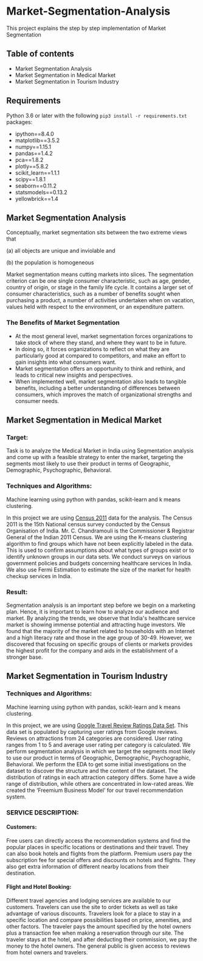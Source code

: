 
# Market-Segmentation-Analysis

This project explains the step by step implementation of Market Segmentation


## Table of contents

- Market Segmentation Analysis
- Market Segmentation in Medical Market
- Market Segmentation in Tourism Industry
## Requirements

Python 3.6 or later with the following `pip3 install -r requirements.txt` packages:

- ipython==8.4.0
- matplotlib==3.5.2
- numpy==1.15.1
- pandas==1.4.2
- pca==1.8.2
- plotly==5.8.2
- scikit_learn==1.1.1
- scipy==1.8.1
- seaborn==0.11.2
- statsmodels==0.13.2
- yellowbrick==1.4

## Market Segmentation Analysis

Conceptually, market segmentation sits between the two extreme views that

(a) all objects are unique and inviolable and

(b) the population is homogeneous

Market segmentation means cutting markets into slices.
The segmentation criterion can be one single consumer characteristic, such as age, gender, country of origin, or stage in the family life cycle.
It contains a larger set of consumer characteristics, such as a number of benefits sought when purchasing a product, a number of activities undertaken when on vacation, values held with respect to the environment, or an expenditure pattern.

### The Benefits of Market Segmentation
- At the most general level, market segmentation forces organizations to take stock of where they stand, and where they want to be in future.
- In doing so, it forces organizations to reflect on what they are particularly good at compared to competitors, and make an effort to gain insights into what consumers want.
- Market segmentation offers an opportunity to think and rethink, and leads to critical new insights and perspectives.
- When implemented well, market segmentation also leads to tangible benefits, including a better understanding of differences between consumers, which improves the match of organizational strengths and consumer needs.

## Market Segmentation in Medical Market

### Target: 
Task is to analyze the Medical Market in India using Segmentation analysis and come up
with a feasible strategy to enter the market, targeting the segments most likely to use their
product in terms of Geographic, Demographic, Psychographic, Behavioral.

### Techniques and Algorithms:
Machine learning using python with pandas, scikit-learn and k means clustering.

In this project we are using [Census 2011](https://censusindia.gov.in/census.website/data/census-tables) data for the analysis. The Census 2011 is the 15th National census survey conducted by the Census Organisation of India. Mr. C. Chandramouli is the Commissioner & Registrar General of the Indian 2011 Census. 
We are using the K-means clustering algorithm to find groups which have not been explicitly labeled in the data. This is used to confirm assumptions about what types of groups exist or to identify unknown groups in our data sets.
We conduct surveys on various government policies and budgets concerning healthcare services In India. We also use Fermi Estimation to estimate the size of the market for health checkup services in India.

### Result:
Segmentation analysis is an important step before we begin on a marketing plan. Hence, it is important to learn how to analyze our audience and market. By analyzing the trends, we observe that India's healthcare service market is showing immense potential and attracting huge investors. We found that the majority of the market related to households with an Internet and a high literacy rate and those in the age group of 30-49. However, we discovered that focusing on specific groups of clients or markets provides the highest profit for the company and aids in the establishment of a stronger base.

## Market Segmentation in Tourism Industry

### Techniques and Algorithms:
Machine learning using python with pandas, scikit-learn and k means clustering.

In this project, we are using [Google Travel Review Ratings Data Set](https://archive.ics.uci.edu/ml/datasets/Tarvel+Review+Ratings). This data set is populated by capturing user ratings from Google reviews. Reviews on attractions from 24 categories are considered. User rating ranges from 1 to 5 and average user rating per category is calculated. We perform segmentation analysis in which we target the segments most likely to use our product in terms of Geographic, Demographic, Psychographic, Behavioral.
We perform the EDA to get some initial investigations on the dataset to discover the structure and the content of the dataset. The distribution of ratings in each attraction category differs. Some have a wide range of distribution, while others are concentrated in low-rated areas. 
We created the ‘Freemium Business Model’ for our travel recommendation system.

### SERVICE DESCRIPTION:
#### Customers:
Free users can directly access the recommendation systems and find the popular places in specific locations or destinations and their travel. They can also book hotels and flights from the platform. Premium users pay the subscription fee for special offers and discounts on hotels and flights. They also get extra information of different nearby locations from their destination.

#### Flight and Hotel Booking:
Different travel agencies and lodging services are available to our customers. Travelers can use the site to order tickets as well as take advantage of various discounts. Travelers look for a place to stay in a specific location and compare possibilities based on price, amenities, and other factors. The traveler pays the amount specified by the hotel owners plus a transaction fee when making a reservation through our site. The traveler stays at the hotel, and after deducting their commission, we pay the money to the hotel owners. The general public is given access to reviews from hotel owners and travelers.
